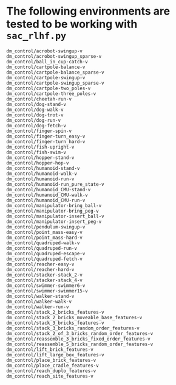 # The following environments are tested to be working with ```sac_rlhf.py```
```dm_control/acrobot-swingup-v``` <br>
```dm_control/acrobot-swingup_sparse-v``` <br>
```dm_control/ball_in_cup-catch-v``` <br>
```dm_control/cartpole-balance-v``` <br>
```dm_control/cartpole-balance_sparse-v``` <br>
```dm_control/cartpole-swingup-v``` <br>
```dm_control/cartpole-swingup_sparse-v``` <br>
```dm_control/cartpole-two_poles-v``` <br>
```dm_control/cartpole-three_poles-v``` <br>
```dm_control/cheetah-run-v``` <br>
```dm_control/dog-stand-v``` <br>
```dm_control/dog-walk-v``` <br>
```dm_control/dog-trot-v``` <br>
```dm_control/dog-run-v``` <br>
```dm_control/dog-fetch-v``` <br>
```dm_control/finger-spin-v``` <br>
```dm_control/finger-turn_easy-v``` <br>
```dm_control/finger-turn_hard-v``` <br>
```dm_control/fish-upright-v``` <br>
```dm_control/fish-swim-v``` <br>
```dm_control/hopper-stand-v``` <br>
```dm_control/hopper-hop-v``` <br>
```dm_control/humanoid-stand-v``` <br>
```dm_control/humanoid-walk-v``` <br>
```dm_control/humanoid-run-v``` <br>
```dm_control/humanoid-run_pure_state-v``` <br>
```dm_control/humanoid_CMU-stand-v``` <br>
```dm_control/humanoid_CMU-walk-v``` <br>
```dm_control/humanoid_CMU-run-v``` <br>
```dm_control/manipulator-bring_ball-v``` <br>
```dm_control/manipulator-bring_peg-v``` <br>
```dm_control/manipulator-insert_ball-v``` <br>
```dm_control/manipulator-insert_peg-v``` <br>
```dm_control/pendulum-swingup-v``` <br>
```dm_control/point_mass-easy-v``` <br>
```dm_control/point_mass-hard-v``` <br>
```dm_control/quadruped-walk-v``` <br>
```dm_control/quadruped-run-v``` <br>
```dm_control/quadruped-escape-v``` <br>
```dm_control/quadruped-fetch-v``` <br>
```dm_control/reacher-easy-v``` <br>
```dm_control/reacher-hard-v``` <br>
```dm_control/stacker-stack_2-v``` <br>
```dm_control/stacker-stack_4-v``` <br>
```dm_control/swimmer-swimmer6-v``` <br>
```dm_control/swimmer-swimmer15-v``` <br>
```dm_control/walker-stand-v``` <br>
```dm_control/walker-walk-v``` <br>
```dm_control/walker-run-v``` <br>
```dm_control/stack_2_bricks_features-v``` <br>
```dm_control/stack_2_bricks_moveable_base_features-v``` <br>
```dm_control/stack_3_bricks_features-v``` <br>
```dm_control/stack_3_bricks_random_order_features-v``` <br>
```dm_control/stack_2_of_3_bricks_random_order_features-v``` <br>
```dm_control/reassemble_3_bricks_fixed_order_features-v``` <br>
```dm_control/reassemble_5_bricks_random_order_features-v``` <br>
```dm_control/lift_brick_features-v``` <br>
```dm_control/lift_large_box_features-v``` <br>
```dm_control/place_brick_features-v``` <br>
```dm_control/place_cradle_features-v``` <br>
```dm_control/reach_duplo_features-v``` <br>
```dm_control/reach_site_features-v``` <br>
